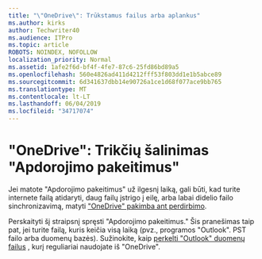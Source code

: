 ```yaml
---
title: "\"OneDrive\": Trūkstamus failus arba aplankus"
ms.author: kirks
author: Techwriter40
ms.audience: ITPro
ms.topic: article
ROBOTS: NOINDEX, NOFOLLOW
localization_priority: Normal
ms.assetid: 1afe2f6d-bf4f-4fe7-87c6-25fd86bd89a5
ms.openlocfilehash: 560e4826ad411d4212fff53f803dd1e1b5abce89
ms.sourcegitcommit: 6d341637dbb14e90726a1ce1d68f077ace9bb765
ms.translationtype: MT
ms.contentlocale: lt-LT
ms.lasthandoff: 06/04/2019
ms.locfileid: "34717074"
---
```

# <a name="onedrive-troubleshoot-processing-changes"></a>"OneDrive": Trikčių šalinimas "Apdorojimo pakeitimus"

Jei matote "Apdorojimo pakeitimus" už ilgesnį laiką, gali būti, kad turite internete failą atidaryti, daug failų įstrigo į eilę, arba labai didelio failo sinchronizavimą, matyti ["OneDrive" pakimba ant perdirbimo](https://support.office.com/article/onedrive-is-stuck-on-processing-changes-b386b813-9b66-4e47-8c4c-2b45533edccd).

Perskaityti šį straipsnį spręsti "Apdorojimo pakeitimus." Šis pranešimas taip pat, jei turite failą, kuris keičia visą laiką (pvz., programos "Outlook". PST failo arba duomenų bazės). Sužinokite, kaip [perkelti "Outlook" duomenų failus](https://support.office.com/article/how-to-remove-an-outlook-pst-data-file-from-onedrive-b6b9e522-59bd-40f7-949f-168d0aa9b38e) , kurį reguliariai naudojate iš "OneDrive".
